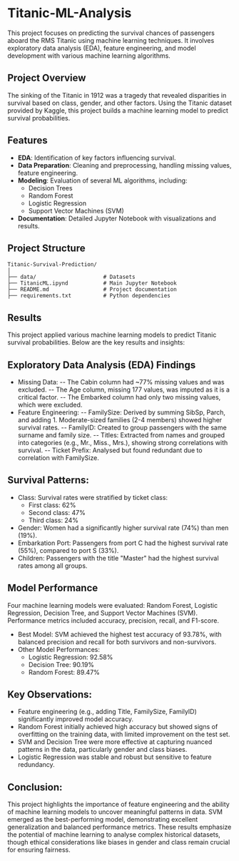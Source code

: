 # Titanic-ML-Analysis


This project focuses on predicting the survival chances of passengers aboard the RMS Titanic using machine learning techniques. It involves exploratory data analysis (EDA), feature engineering, and model development with various machine learning algorithms.

## Project Overview

The sinking of the Titanic in 1912 was a tragedy that revealed disparities in survival based on class, gender, and other factors. Using the Titanic dataset provided by Kaggle, this project builds a machine learning model to predict survival probabilities.

## Features

- **EDA**: Identification of key factors influencing survival.
- **Data Preparation**: Cleaning and preprocessing, handling missing values, feature engineering.
- **Modeling**: Evaluation of several ML algorithms, including:
  - Decision Trees
  - Random Forest
  - Logistic Regression
  - Support Vector Machines (SVM)
- **Documentation**: Detailed Jupyter Notebook with visualizations and results.

## Project Structure

```plaintext
Titanic-Survival-Prediction/
│
├── data/                     # Datasets
├── TitanicML.ipynd           # Main Jupyter Notebook
├── README.md                 # Project documentation
├── requirements.txt          # Python dependencies
```

## Results
This project applied various machine learning models to predict Titanic survival probabilities. Below are the key results and insights:

## Exploratory Data Analysis (EDA) Findings
- Missing Data:
-- The Cabin column had ~77% missing values and was excluded.
-- The Age column, missing 177 values, was imputed as it is a critical factor.
-- The Embarked column had only two missing values, which were excluded.
- Feature Engineering:
-- FamilySize: Derived by summing SibSp, Parch, and adding 1. Moderate-sized families (2-4 members) showed higher survival rates.
-- FamilyID: Created to group passengers with the same surname and family size.
-- Titles: Extracted from names and grouped into categories (e.g., Mr., Miss., Mrs.), showing strong correlations with survival.
-- Ticket Prefix: Analysed but found redundant due to correlation with FamilySize.
## Survival Patterns:
- Class: Survival rates were stratified by ticket class:
  - First class: 62%
  - Second class: 47%
  - Third class: 24%
-  Gender: Women had a significantly higher survival rate (74%) than men (19%).
- Embarkation Port: Passengers from port C had the highest survival rate (55%), compared to port S (33%).
- Children: Passengers with the title "Master" had the highest survival rates among all groups.
## Model Performance
Four machine learning models were evaluated: Random Forest, Logistic Regression, Decision Tree, and Support Vector Machines (SVM). Performance metrics included accuracy, precision, recall, and F1-score.

- Best Model: SVM achieved the highest test accuracy of 93.78%, with balanced precision and recall for both survivors and non-survivors.
- Other Model Performances:
  - Logistic Regression: 92.58%
  - Decision Tree: 90.19%
  - Random Forest: 89.47%
## Key Observations:
- Feature engineering (e.g., adding Title, FamilySize, FamilyID) significantly improved model accuracy.
- Random Forest initially achieved high accuracy but showed signs of overfitting on the training data, with limited improvement on the test set.
- SVM and Decision Tree were more effective at capturing nuanced patterns in the data, particularly gender and class biases.
- Logistic Regression was stable and robust but sensitive to feature redundancy.
## Conclusion:
This project highlights the importance of feature engineering and the ability of machine learning models to uncover meaningful patterns in data. SVM emerged as the best-performing model, demonstrating excellent generalization and balanced performance metrics. These results emphasize the potential of machine learning to analyse complex historical datasets, though ethical considerations like biases in gender and class remain crucial for ensuring fairness.
